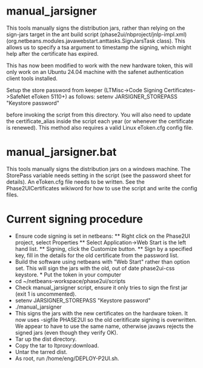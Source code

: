 # manual_jarsigner

This tools manually signs the distribution jars, rather than relying on the sign-jars target in the ant build script (phase2ui/nbproject/jnlp-impl.xml) (org.netbeans.modules.javawebstart.anttasks.SignJarsTask class). This allows us to specify a tsa argument to timestamp the signing, which might help after the certificate has expired.

This has now been modified to work with the new hardware token, this will only work on an Ubuntu 24.04 machine with the safenet authentication client tools installed.

Setup the store password from keeper (LTMisc->Code Signing Certificates->SafeNet eToken 5110+) as follows:
setenv JARSIGNER_STOREPASS "Keystore password"

before invoking the script from this directory. You will also need to update the certificate_alias inside the script each year (or whenever the certificate is renewed). This method also requires a valid Linux eToken.cfg config file.


# manual_jarsigner.bat

This tools manually signs the distribution jars on a windows machine. The StorePass variable needs setting in the script (see the password sheet for details). An eToken.cfg file needs to be written. See the Phase2UICertificates wikiword for how to use the script and write the config files.

# Current signing procedure

* Ensure code signing is set in netbeans:
** Right click on the Phase2UI project, select Properties
** Select Application->Web Start is the left hand list.
** Signing, click the Customize button.
** Sign by a specified key, fill in the details for the old certificate from the password list.
* Build the software using netbeans with "Web Start" rather than <default config> option set. This will sign the jars with the old, out of date phase2ui-css keystore. * Put the token in your computer
* cd ~/netbeans-workspace/phase2ui/scripts
* Check manual_jarsigner script, ensure it only tries to sign the first jar (exit 1 is uncommented).
* setenv JARSIGNER_STOREPASS "Keystore password"
* ./manual_jarsigner
* This signs the jars with the new certificates on the hardware token. It now uses -sigfile PHASE2UI so the old ceritificate signing is overwritten. We appear to have to use the same name, otherwise javaws rejects the signed jars (even though they verify OK).
* Tar up the dist directory.
* Copy the tar to ltproxy:download.
* Untar the tarred dist.
* As root, run /home/eng/DEPLOY-P2UI.sh.

